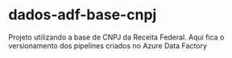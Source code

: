 # dados-adf-base-cnpj
Projeto utilizando a base de CNPJ da Receita Federal.
Aqui fica o versionamento dos pipelines criados no Azure Data Factory
